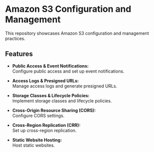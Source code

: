 # Amazon S3 Configuration and Management

This repository showcases Amazon S3 configuration and management practices.

## Features

- **Public Access & Event Notifications:**  
  Configure public access and set up event notifications.

- **Access Logs & Presigned URLs:**  
  Manage access logs and generate presigned URLs.

- **Storage Classes & Lifecycle Policies:**  
  Implement storage classes and lifecycle policies.

- **Cross-Origin Resource Sharing (CORS):**  
  Configure CORS settings.

- **Cross-Region Replication (CRR):**  
  Set up cross-region replication.

- **Static Website Hosting:**  
  Host static websites.
